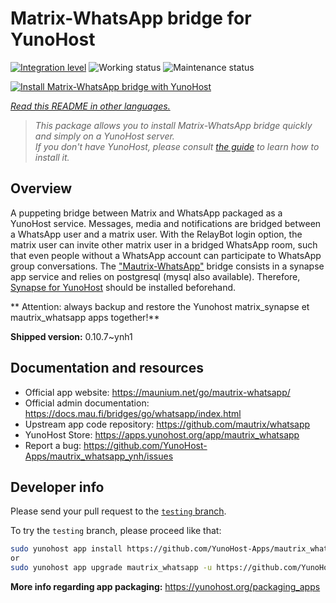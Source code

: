 <!--
N.B.: This README was automatically generated by <https://github.com/YunoHost/apps/tree/master/tools/readme_generator>
It shall NOT be edited by hand.
-->

# Matrix-WhatsApp bridge for YunoHost

[![Integration level](https://dash.yunohost.org/integration/mautrix_whatsapp.svg)](https://ci-apps.yunohost.org/ci/apps/mautrix_whatsapp/) ![Working status](https://ci-apps.yunohost.org/ci/badges/mautrix_whatsapp.status.svg) ![Maintenance status](https://ci-apps.yunohost.org/ci/badges/mautrix_whatsapp.maintain.svg)

[![Install Matrix-WhatsApp bridge with YunoHost](https://install-app.yunohost.org/install-with-yunohost.svg)](https://install-app.yunohost.org/?app=mautrix_whatsapp)

*[Read this README in other languages.](./ALL_README.md)*

> *This package allows you to install Matrix-WhatsApp bridge quickly and simply on a YunoHost server.*  
> *If you don't have YunoHost, please consult [the guide](https://yunohost.org/install) to learn how to install it.*

## Overview

A puppeting bridge between Matrix and WhatsApp packaged as a YunoHost service.
Messages, media and notifications are bridged between a WhatsApp user and a matrix user.
With the RelayBot login option, the matrix user can invite other matrix user in a bridged WhatsApp room, such that even people without a WhatsApp account can participate to WhatsApp group conversations.
The ["Mautrix-WhatsApp"](https://docs.mau.fi/bridges/go/whatsapp/index.html) bridge consists in a synapse app service and relies on postgresql (mysql also available).
Therefore, [Synapse for YunoHost](https://github.com/YunoHost-Apps/synapse_ynh) should be installed beforehand.

** Attention: always backup and restore the Yunohost matrix_synapse et mautrix_whatsapp apps together!**


**Shipped version:** 0.10.7~ynh1
## Documentation and resources

- Official app website: <https://maunium.net/go/mautrix-whatsapp/>
- Official admin documentation: <https://docs.mau.fi/bridges/go/whatsapp/index.html>
- Upstream app code repository: <https://github.com/mautrix/whatsapp>
- YunoHost Store: <https://apps.yunohost.org/app/mautrix_whatsapp>
- Report a bug: <https://github.com/YunoHost-Apps/mautrix_whatsapp_ynh/issues>

## Developer info

Please send your pull request to the [`testing` branch](https://github.com/YunoHost-Apps/mautrix_whatsapp_ynh/tree/testing).

To try the `testing` branch, please proceed like that:

```bash
sudo yunohost app install https://github.com/YunoHost-Apps/mautrix_whatsapp_ynh/tree/testing --debug
or
sudo yunohost app upgrade mautrix_whatsapp -u https://github.com/YunoHost-Apps/mautrix_whatsapp_ynh/tree/testing --debug
```

**More info regarding app packaging:** <https://yunohost.org/packaging_apps>
